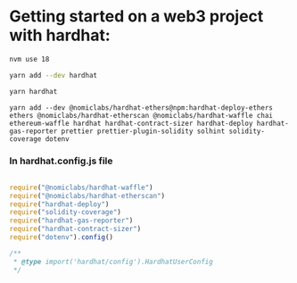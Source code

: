 # Getting started on a web3 project with hardhat:

```Bash
nvm use 18

```
```Bash
yarn add --dev hardhat
```
```Bash
yarn hardhat

```
```
yarn add --dev @nomiclabs/hardhat-ethers@npm:hardhat-deploy-ethers ethers @nomiclabs/hardhat-etherscan @nomiclabs/hardhat-waffle chai ethereum-waffle hardhat hardhat-contract-sizer hardhat-deploy hardhat-gas-reporter prettier prettier-plugin-solidity solhint solidity-coverage dotenv
```

### In hardhat.config.js file

```javascript

require("@nomiclabs/hardhat-waffle")
require("@nomiclabs/hardhat-etherscan")
require("hardhat-deploy")
require("solidity-coverage")
require("hardhat-gas-reporter")
require("hardhat-contract-sizer")
require("dotenv").config()

/**
 * @type import('hardhat/config').HardhatUserConfig
 */
```
